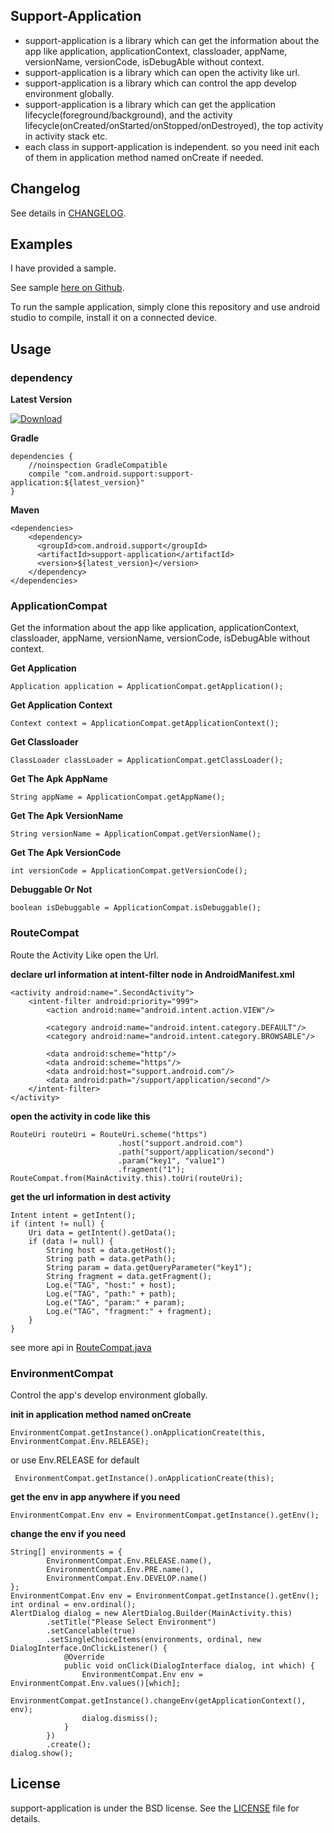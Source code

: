## Support-Application

 - support-application is a library which can get the information about the app like application, applicationContext, classloader, appName, versionName, versionCode, isDebugAble without context.
 - support-application is a library which can open the activity like url.
 - support-application is a library which can control the app develop environment globally.
 - support-application is a library which can get the application lifecycle(foreground/background), and the activity lifecycle(onCreated/onStarted/onStopped/onDestroyed), the top activity in activity stack etc.
 - each class in support-application is independent. so you need init each of them in application method named onCreate if needed.
 
## Changelog

See details in [CHANGELOG](https://github.com/lizhangqu/support-application/blob/master/CHANGELOG.md).

## Examples

I have provided a sample.

See sample [here on Github](https://github.com/lizhangqu/support-application/tree/master/app).

To run the sample application, simply clone this repository and use android studio to compile, install it on a connected device.

## Usage

### dependency

**Latest Version**

[ ![Download](https://api.bintray.com/packages/lizhangqu/maven/support-application/images/download.svg) ](https://bintray.com/lizhangqu/maven/support-application/_latestVersion)


**Gradle**

```
dependencies {
    //noinspection GradleCompatible
    compile "com.android.support:support-application:${latest_version}"
}
```

**Maven**

```
<dependencies>
    <dependency>
      <groupId>com.android.support</groupId>
      <artifactId>support-application</artifactId>
      <version>${latest_version}</version>
    </dependency>
</dependencies>
```

### ApplicationCompat

Get the information about the app like application, applicationContext, classloader, appName, versionName, versionCode, isDebugAble without context.

**Get Application**

```
Application application = ApplicationCompat.getApplication();                   
```

**Get Application Context**

```
Context context = ApplicationCompat.getApplicationContext();                   
```

**Get Classloader**

```
ClassLoader classLoader = ApplicationCompat.getClassLoader();              
```

**Get The Apk AppName**

```
String appName = ApplicationCompat.getAppName();
```

**Get The Apk VersionName**

```
String versionName = ApplicationCompat.getVersionName();
```

**Get The Apk VersionCode**

```
int versionCode = ApplicationCompat.getVersionCode();
```

**Debuggable Or Not**

```
boolean isDebuggable = ApplicationCompat.isDebuggable();
```

### RouteCompat

Route the Activity Like open the Url.

**declare url information at intent-filter node in AndroidManifest.xml**

```
<activity android:name=".SecondActivity">
    <intent-filter android:priority="999">
        <action android:name="android.intent.action.VIEW"/>

        <category android:name="android.intent.category.DEFAULT"/>
        <category android:name="android.intent.category.BROWSABLE"/>

        <data android:scheme="http"/>
        <data android:scheme="https"/>
        <data android:host="support.android.com"/>
        <data android:path="/support/application/second"/>
    </intent-filter>
</activity>
```

**open the activity in code like this**

```
RouteUri routeUri = RouteUri.scheme("https")
                        .host("support.android.com")
                        .path("support/application/second")
                        .param("key1", "value1")
                        .fragment("1");
RouteCompat.from(MainActivity.this).toUri(routeUri);
```

**get the url information in dest activity**

```
Intent intent = getIntent();
if (intent != null) {
    Uri data = getIntent().getData();
    if (data != null) {
        String host = data.getHost();
        String path = data.getPath();
        String param = data.getQueryParameter("key1");
        String fragment = data.getFragment();
        Log.e("TAG", "host:" + host);
        Log.e("TAG", "path:" + path);
        Log.e("TAG", "param:" + param);
        Log.e("TAG", "fragment:" + fragment);
    }
}
```

see more api in [RouteCompat.java](https://github.com/lizhangqu/support-application/blob/master/support-application/src/main/java/com/android/support/application/RouteCompat.java)


### EnvironmentCompat

Control the app's develop environment globally.

**init in application method named onCreate**

```
EnvironmentCompat.getInstance().onApplicationCreate(this, EnvironmentCompat.Env.RELEASE);
```

or use Env.RELEASE for default

```
 EnvironmentCompat.getInstance().onApplicationCreate(this);
```

**get the env in app anywhere if you need**

```
EnvironmentCompat.Env env = EnvironmentCompat.getInstance().getEnv();
```

**change the env if you need**

```
String[] environments = {
        EnvironmentCompat.Env.RELEASE.name(),
        EnvironmentCompat.Env.PRE.name(),
        EnvironmentCompat.Env.DEVELOP.name()
};
EnvironmentCompat.Env env = EnvironmentCompat.getInstance().getEnv();
int ordinal = env.ordinal();
AlertDialog dialog = new AlertDialog.Builder(MainActivity.this)
        .setTitle("Please Select Environment")
        .setCancelable(true)
        .setSingleChoiceItems(environments, ordinal, new DialogInterface.OnClickListener() {
            @Override
            public void onClick(DialogInterface dialog, int which) {
                EnvironmentCompat.Env env = EnvironmentCompat.Env.values()[which];
                EnvironmentCompat.getInstance().changeEnv(getApplicationContext(), env);
                dialog.dismiss();
            }
        })
        .create();
dialog.show();
```

## License

support-application is under the BSD license. See the [LICENSE](https://github.com/lizhangqu/support-application/blob/master/LICENSE) file for details.